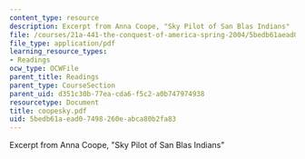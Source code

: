 ```yaml
---
content_type: resource
description: Excerpt from Anna Coope, "Sky Pilot of San Blas Indians"
file: /courses/21a-441-the-conquest-of-america-spring-2004/5bedb61aead07498260eabca80b2fa83_coopesky.pdf
file_type: application/pdf
learning_resource_types:
- Readings
ocw_type: OCWFile
parent_title: Readings
parent_type: CourseSection
parent_uid: d351c30b-77ea-cda6-f5c2-a0b747974938
resourcetype: Document
title: coopesky.pdf
uid: 5bedb61a-ead0-7498-260e-abca80b2fa83
---
```

Excerpt from Anna Coope, "Sky Pilot of San Blas Indians"

